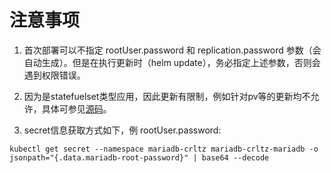 # 注意事项  
1. 首次部署可以不指定 rootUser.password 和 replication.password 参数（会自动生成）。但是在执行更新时（helm update），务必指定上述参数，否则会遇到权限错误。  

2. 因为是statefuelset类型应用，因此更新有限制，例如针对pv等的更新均不允许，具体可参见[源码](https://github.com/kubernetes/kubernetes/blob/master/pkg/apis/apps/validation/validation.go#L101-L123)。

3. secret信息获取方式如下，例 rootUser.password:  
```
kubectl get secret --namespace mariadb-crltz mariadb-crltz-mariadb -o jsonpath="{.data.mariadb-root-password}" | base64 --decode
```